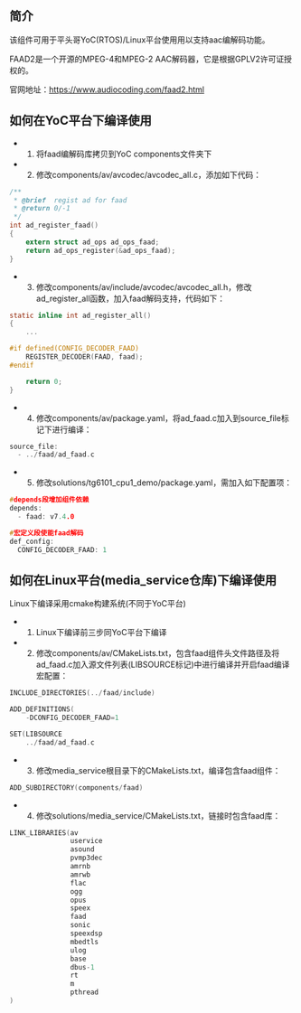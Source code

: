 ## 简介

该组件可用于平头哥YoC(RTOS)/Linux平台使用用以支持aac编解码功能。

FAAD2是一个开源的MPEG-4和MPEG-2 AAC解码器，它是根据GPLV2许可证授权的。

官网地址：https://www.audiocoding.com/faad2.html

## 如何在YoC平台下编译使用

- 1. 将faad编解码库拷贝到YoC components文件夹下
- 2. 修改components/av/avcodec/avcodec_all.c，添加如下代码：

```c
/**
 * @brief  regist ad for faad
 * @return 0/-1
 */
int ad_register_faad()
{
    extern struct ad_ops ad_ops_faad;
    return ad_ops_register(&ad_ops_faad);
}
```

- 3. 修改components/av/include/avcodec/avcodec_all.h，修改ad_register_all函数，加入faad解码支持，代码如下：

```c
static inline int ad_register_all()
{
    ...

#if defined(CONFIG_DECODER_FAAD)
    REGISTER_DECODER(FAAD, faad);
#endif

    return 0;
}
```

- 4. 修改components/av/package.yaml，将ad_faad.c加入到source_file标记下进行编译：

```c
source_file:
  - ../faad/ad_faad.c
```

- 5. 修改solutions/tg6101_cpu1_demo/package.yaml，需加入如下配置项：

```c
#depends段增加组件依赖
depends:
  - faad: v7.4.0

#宏定义段使能faad解码
def_config:
  CONFIG_DECODER_FAAD: 1
```

## 如何在Linux平台(media_service仓库)下编译使用

Linux下编译采用cmake构建系统(不同于YoC平台)
- 1. Linux下编译前三步同YoC平台下编译

- 2. 修改components/av/CMakeLists.txt，包含faad组件头文件路径及将ad_faad.c加入源文件列表(LIBSOURCE标记)中进行编译并开启faad编译宏配置：
```c
INCLUDE_DIRECTORIES(../faad/include)

ADD_DEFINITIONS(
    -DCONFIG_DECODER_FAAD=1

SET(LIBSOURCE 
    ../faad/ad_faad.c
```

- 3. 修改media_service根目录下的CMakeLists.txt，编译包含faad组件：
```c
ADD_SUBDIRECTORY(components/faad)
```
- 4. 修改solutions/media_service/CMakeLists.txt，链接时包含faad库：
```c
LINK_LIBRARIES(av
               uservice
               asound
               pvmp3dec
               amrnb
               amrwb
               flac
               ogg 
               opus
               speex
               faad
               sonic
               speexdsp
               mbedtls
               ulog
               base
               dbus-1
               rt  
               m
               pthread
)
```









